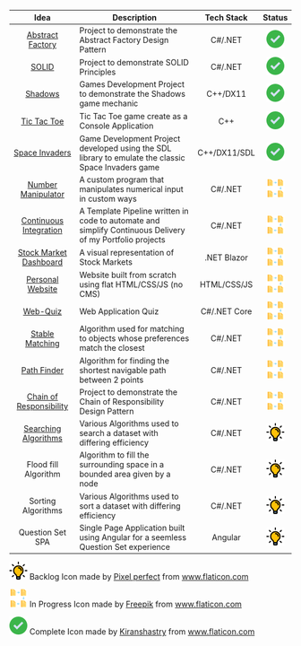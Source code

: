 | Idea | Description | Tech Stack | Status |
| :--: | ----------- | :--------: | :----: |
| [Abstract Factory](https://github.com/Ashley-Gibson/Abstract-Factory "Abstract Factory") | Project to demonstrate the Abstract Factory Design Pattern | C#/.NET | ![Complete](https://github.com/Ashley-Gibson/Portfolio-Ideas/blob/master/tick.png) |
| [SOLID](https://github.com/Ashley-Gibson/SOLID "SOLID") | Project to demonstrate SOLID Principles | C#/.NET | ![Complete](https://github.com/Ashley-Gibson/Portfolio-Ideas/blob/master/tick.png) |
| [Shadows](https://github.com/Ashley-Gibson/Shadows "Shadows") | Games Development Project to demonstrate the Shadows game mechanic | C++/DX11 | ![Complete](https://github.com/Ashley-Gibson/Portfolio-Ideas/blob/master/tick.png) |
| [Tic Tac Toe](https://github.com/Ashley-Gibson/Tic-Tac-Toe "Tic Tac Toe") | Tic Tac Toe game create as a Console Application | C++ | ![Complete](https://github.com/Ashley-Gibson/Portfolio-Ideas/blob/master/tick.png) |
| [Space Invaders](https://github.com/Ashley-Gibson/Space-Invaders "Space Invaders") | Game Development Project developed using the SDL library to emulate the classic Space Invaders game | C++/DX11/SDL | ![Complete](https://github.com/Ashley-Gibson/Portfolio-Ideas/blob/master/tick.png) |
| [Number Manipulator](https://github.com/Ashley-Gibson/Number-Manipulator "Number Manipulator") | A custom program that manipulates numerical input in custom ways | C#/.NET | ![In Progress](https://github.com/Ashley-Gibson/Portfolio-Ideas/blob/master/workflow.png) |
| [Continuous Integration](https://github.com/Ashley-Gibson/Continuous-Integration "Continuous Integration") | A Template Pipeline written in code to automate and simplify Continuous Delivery of my Portfolio projects | C#/.NET | ![In Progress](https://github.com/Ashley-Gibson/Portfolio-Ideas/blob/master/workflow.png) |
| [Stock Market Dashboard](https://github.com/Ashley-Gibson/Stock-Market-Dashboard "Stock Market Dashboard") | A visual representation of Stock Markets | .NET Blazor | ![In Progress](https://github.com/Ashley-Gibson/Portfolio-Ideas/blob/master/workflow.png) |
| [Personal Website](https://github.com/Ashley-Gibson/Personal-Website "Personal Website") | Website built from scratch using flat HTML/CSS/JS (no CMS) | HTML/CSS/JS | ![In Progress](https://github.com/Ashley-Gibson/Portfolio-Ideas/blob/master/workflow.png) |
| [Web-Quiz](https://github.com/Ashley-Gibson/Web-Quiz "Web Quiz") | Web Application Quiz | C#/.NET Core | ![In Progress](https://github.com/Ashley-Gibson/Portfolio-Ideas/blob/master/workflow.png) |
| [Stable Matching](https://github.com/Ashley-Gibson/Stable-Matching "Stable Matching") | Algorithm used for matching to objects whose preferences match the closest | C#/.NET | ![In Progress](https://github.com/Ashley-Gibson/Portfolio-Ideas/blob/master/workflow.png) |
| [Path Finder](https://github.com/Ashley-Gibson/Path-Finder "Path Finder") | Algorithm for finding the shortest navigable path between 2 points | C#/.NET | ![In Progress](https://github.com/Ashley-Gibson/Portfolio-Ideas/blob/master/workflow.png) |
| [Chain of Responsibility](https://github.com/Ashley-Gibson/Chain-Of-Responsibility "Chain of Responsibility") | Project to demonstrate the Chain of Responsibility Design Pattern | C#/.NET | ![In Progress](https://github.com/Ashley-Gibson/Portfolio-Ideas/blob/master/workflow.png) |
| [Searching Algorithms](https://github.com/Ashley-Gibson/Searching-Algorithms "Searching Algorithms") | Various Algorithms used to search a dataset with differing efficiency | C#/.NET | ![Backlog](https://github.com/Ashley-Gibson/Portfolio-Ideas/blob/master/idea.png) |
| Flood fill Algorithm | Algorithm to fill the surrounding space in a bounded area given by a node | C#/.NET | ![Backlog](https://github.com/Ashley-Gibson/Portfolio-Ideas/blob/master/idea.png) |
| Sorting Algorithms | Various Algorithms used to sort a dataset with differing efficiency | C#/.NET | ![Backlog](https://github.com/Ashley-Gibson/Portfolio-Ideas/blob/master/idea.png) |
| Question Set SPA | Single Page Application built using Angular for a seemless Question Set experience | Angular | ![Backlog](https://github.com/Ashley-Gibson/Portfolio-Ideas/blob/master/idea.png) |

![Backlog](https://github.com/Ashley-Gibson/Portfolio-Ideas/blob/master/idea.png) Backlog Icon made by <a href="https://www.flaticon.com/authors/pixel-perfect" title="Pixel perfect">Pixel perfect</a> from <a href="https://www.flaticon.com/" title="Flaticon">www.flaticon.com</a>

![In Progress](https://github.com/Ashley-Gibson/Portfolio-Ideas/blob/master/workflow.png) In Progress Icon made by <a href="https://www.flaticon.com/authors/freepik" title="Freepik">Freepik</a> from <a href="https://www.flaticon.com/" title="Flaticon">www.flaticon.com</a>

![Complete](https://github.com/Ashley-Gibson/Portfolio-Ideas/blob/master/tick.png) Complete Icon made by <a href="https://www.flaticon.com/authors/kiranshastry" title="Kiranshastry">Kiranshastry</a> from <a href="https://www.flaticon.com/" title="Flaticon">www.flaticon.com</a>
